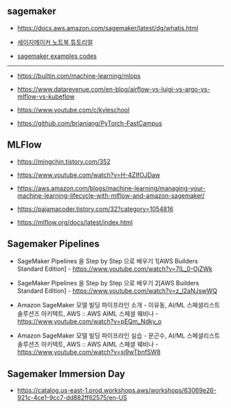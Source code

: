 ## sagemaker ##

* https://docs.aws.amazon.com/sagemaker/latest/dg/whatis.html

* [세이지메이커 노트북 튜토리얼](https://docs.aws.amazon.com/sagemaker/latest/dg/gs-console.html)

* [sagemaker examples codes](https://sagemaker-examples.readthedocs.io/en/latest/index.html)


-----


* https://builtin.com/machine-learning/mlops

* https://www.datarevenue.com/en-blog/airflow-vs-luigi-vs-argo-vs-mlflow-vs-kubeflow
* https://www.youtube.com/c/kyleschool

* https://github.com/brianjang/PyTorch-FastCampus

## MLFlow ##

* https://mingchin.tistory.com/352

* https://www.youtube.com/watch?v=H-4ZIfOJDaw

* https://aws.amazon.com/blogs/machine-learning/managing-your-machine-learning-lifecycle-with-mlflow-and-amazon-sagemaker/

* https://pajamacoder.tistory.com/32?category=1054816

* https://mlflow.org/docs/latest/index.html


## Sagemaker Pipelines ##

* SageMaker Pipelines 을 Step by Step 으로 배우기 1[AWS Builders Standard Edition] - https://www.youtube.com/watch?v=7IL_0-OjZWk

* SageMaker Pipelines 을 Step by Step 으로 배우기 2[AWS Builders Standard Edition] - https://www.youtube.com/watch?v=z_l2aNJswWQ

* Amazon SageMaker 모델 빌딩 파이프라인 소개 - 이유동, AI/ML 스페셜리스트 솔루션즈 아키텍트, AWS :: AWS AIML 스페셜 웨비나 - 
https://www.youtube.com/watch?v=pEQm_Ndky_o

* Amazon SageMaker 모델 빌딩 파이프라인 실습 - 문곤수, AI/ML 스페셜리스트 솔루션즈 아키텍트, AWS :: AWS AIML 스페셜 웨비나 - https://www.youtube.com/watch?v=sj9wTbnfSW8



## Sagemaker Immersion Day ##

* https://catalog.us-east-1.prod.workshops.aws/workshops/63069e26-921c-4ce1-9cc7-dd882ff62575/en-US
